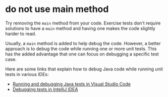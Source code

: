 # do not use main method

Try removing the `main` method from your code.
Exercise tests don't require solutions to have a `main` method and having one makes the code slightly harder to read.

Usually, a `main` method is added to help debug the code.
However, a better approach is to debug the code while running one or more unit tests.
This has the added advantage that one can focus on debugging a specific test case.

Here are some links that explain how to debug Java code while running unit tests in various IDEs:

- [Running and debugging Java tests in Visual Studio Code](https://code.visualstudio.com/docs/java/java-testing#_rundebug-test-cases)
- [Debugging tests in IntelliJ IDEA](https://www.jetbrains.com/help/idea/performing-tests.html#RedebugFailedTests)
